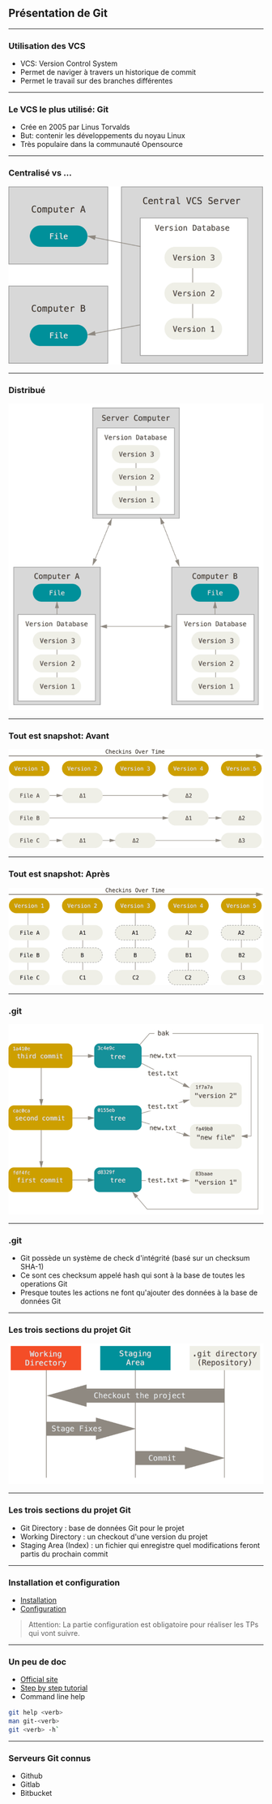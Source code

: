 ## Présentation de Git

----

### Utilisation des VCS

* VCS: Version Control System
* Permet de naviger à travers un historique de commit
* Permet le travail sur des branches différentes

----

### Le VCS le plus utilisé: Git

* Crée en 2005 par Linus Torvalds
* But: contenir les développements du noyau Linux
* Très populaire dans la communauté Opensource 

----

### Centralisé vs ...
<img src="images/centralized.png" style="background:none; border:none; box-shadow:none;"/>

----

### Distribué
<img src="images/distributed.png" style="background:none; border:none; box-shadow:none;"/>

----

### Tout est snapshot: Avant
<img src="images/deltas.png" style="background:none; border:none; box-shadow:none;"/>

----

### Tout est snapshot: Après
<img src="images/snapshots.png" style="background:none; border:none; box-shadow:none;"/>

----

### .git
<img src="images/object-graph.png" style="background:none; border:none; box-shadow:none;"/>

----

### .git

* Git possède un système de check d'intégrité (basé sur un checksum SHA-1)
* Ce sont ces checksum appelé hash qui sont à la base de toutes les operations Git
* Presque toutes les actions ne font qu'ajouter des données à la base de données Git

----

### Les trois sections du projet Git
<img src="images/areas.png" style="background:none; border:none; box-shadow:none;"/>

----

### Les trois sections du projet Git

* Git Directory : base de données Git pour le projet
* Working Directory : un checkout d'une version du projet
* Staging Area (Index) : un fichier qui enregistre quel modifications feront partis du prochain commit

----

### Installation et configuration
* [Installation](https://git-scm.com/book/en/v2/Getting-Started-Installing-Git)
* [Configuration](https://git-scm.com/book/en/v2/Getting-Started-First-Time-Git-Setup)
> Attention: La partie configuration est obligatoire pour réaliser les TPs qui vont suivre.

----

### Un peu de doc

* [Official site](https://git-scm.com/book/en/v2)
* [Step by step tutorial](https://www.atlassian.com/git/tutorials/what-is-git)
* Command line help
```bash
git help <verb>
man git-<verb>
git <verb> -h`
```

----

### Serveurs Git connus

* Github
* Gitlab
* Bitbucket

